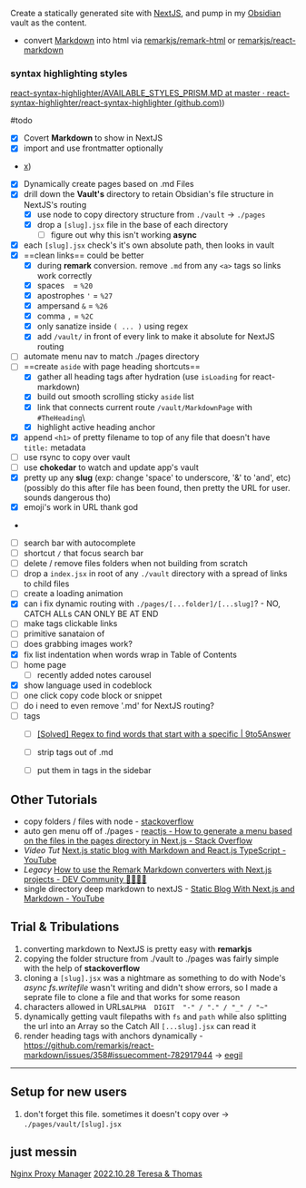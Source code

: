 Create a statically generated site with [NextJS](%F0%9F%93%81developer/Home%20Lab%20%F0%9F%8F%A0/NextJS.md), and pump in my [Obsidian](%F0%9F%93%81developer/Home%20Lab%20%F0%9F%8F%A0/Obsidian.md) vault as the content. 
- convert [Markdown](%F0%9F%93%81developer/Markdown.md) into html via [remarkjs/remark-html](https://github.com/remarkjs/remark-html) or [remarkjs/react-markdown](https://github.com/remarkjs/react-markdown)

### syntax highlighting styles
[react-syntax-highlighter/AVAILABLE_STYLES_PRISM.MD at master · react-syntax-highlighter/react-syntax-highlighter (github.com)](github.com))

#todo 
- [x] Covert **Markdown** to show in NextJS
- [x] import and use frontmatter optionally 
- [x](daveceddia.com))
- [x] Dynamically create pages based on .md Files
- [x] drill down the **Vault's** directory to retain Obsidian's file structure in NextJS's routing
	- [x] use node to copy directory structure from `./vault` -> `./pages`
	- [x] drop a `[slug].jsx` file in the base of each directory
		- [ ] figure out why this isn't working **async**
- [x] each `[slug].jsx` check's it's own absolute path, then looks in vault 
- [x] ==clean links== could be better
	- [x] during **remark** conversion. remove `.md` from any `<a>` tags so links work correctly 
	- [x] spaces ` ` = `%20`
	- [x] apostrophes `'` = `%27`
	- [x] ampersand `&` = `%26`
	- [x] comma `,` = `%2C`
	- [x] only sanatize inside `( ... )` using regex
	- [x] add `/vault/` in front of every link to make it absolute for NextJS routing
- [ ] automate menu nav to match ./pages directory 
- [ ] ==create `aside` with page heading shortcuts==
	- [x] gather all heading tags after hydration (use `isLoading` for react-markdown)
	- [x] build out  smooth scrolling sticky `aside` list 
	- [x] link that connects current route `/vault/MarkdownPage` with `#TheHeading`\
	- [x] highlight active heading anchor
- [x] append `<h1>` of pretty filename to top of any file that doesn't have `title:` metadata 
- [ ] use rsync to copy over vault
- [ ] use **chokedar** to watch and update app's vault 
- [x] pretty up any **slug** (exp: change 'space' to underscore, '&' to 'and', etc) (possibly do this after file has been found, then pretty the URL for user. sounds dangerous tho)
- [x] emoji's work in URL thank god
- [](https://ahmadawais.com/next-js-absolute-imports-aliases/#:~:text=Next.js%20Absolute%20Imports%20%2523%20Basically%20you%20only%20need,via%20jsconfig.json%20(JS%20projects)%20or%20tsconfig.json%20(TS%20projects).)
- [ ] search bar with autocomplete 
- [ ] shortcut `/` that focus search bar
- [ ] delete / remove files folders when not building from scratch
- [ ] drop a `index.jsx` in root of any `./vault` directory with a spread of links to child files
- [ ] create a loading animation
- [x] can i fix dynamic routing with `./pages/[...folder]/[...slug]`? - NO, CATCH ALLs CAN ONLY BE AT END
- [ ] make tags clickable links
- [ ] primitive sanataion of 
- [ ] does grabbing images work?
- [x] fix list indentation when words wrap in Table of Contents
- [ ] home page
	- [ ] recently added notes carousel
- [x] show language used in codeblock
- [ ] one click copy code block or snippet
- [ ] do i need to even remove '.md' for NextJS routing?
- [ ] tags
	- [ ] [[Solved] Regex to find words that start with a specific | 9to5Answer](https://9to5answer.com/regex-to-find-words-that-start-with-a-specific-character)
	- [ ] strip tags out of .md
	- [ ] put them in <a> tags in the sidebar


## Other Tutorials 
- copy folders / files with node - [stackoverflow](https://stackoverflow.com/a/64255382/15579591)
- auto gen menu off of ./pages - [reactjs - How to generate a menu based on the files in the pages directory in Next.js - Stack Overflow](https://stackoverflow.com/questions/63692392/how-to-generate-a-menu-based-on-the-files-in-the-pages-directory-in-next-js)
- *Video Tut* [Next.js static blog with Markdown and React.js TypeScript - YouTube](https://www.youtube.com/watch?v=vdW1VStKUUU)
- *Legacy* [How to use the Remark Markdown converters with Next.js projects - DEV Community 👩‍💻👨‍💻](https://dev.to/jameswallis/how-to-use-the-remark-markdown-converters-with-next-js-projects-a8a)
- single directory deep markdown to nextJS - [Static Blog With Next.js and Markdown - YouTube](https://www.youtube.com/watch?v=MrjeefD8sac&t=2055s) 

## Trial & Tribulations
1. converting markdown to NextJS is pretty easy with **remarkjs**
2. copying the folder structure from ./vault to ./pages was fairly simple with the help of **stackoverflow**
3. cloning a `[slug].jsx` was a nightmare as something to do with Node's *async fs.writefile* wasn't writing and didn't show errors, so I made a seprate file to clone a file and that works for some reason  
4. characters allowed in URLs`ALPHA  DIGIT  "-" / "." / "_" / "~"` 
5. dynamically getting vault filepaths with `fs` and `path` while also  splitting the url into an Array  so the Catch All `[...slug].jsx` can read it
6. render heading tags with anchors dynamically - https://github.com/remarkjs/react-markdown/issues/358#issuecomment-782917944 -> [eegil](https://github.com/eegli)

---

## Setup for new users
1. don't forget this file. sometimes it doesn't copy over -> `./pages/vault/[slug].jsx`

## just messin
[Nginx Proxy Manager](%F0%9F%93%81developer/Home%20Lab%20%F0%9F%8F%A0/Nginx%20Proxy%20Manager.md)
[2022.10.28 Teresa & Thomas](%F0%9F%93%81music/DJ_William%F0%9F%8E%9B/2022.10.28%20Teresa%20&%20Thomas.md)